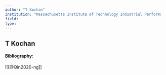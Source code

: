 ```yaml
---
author: "T Kochan"
institution: "Massachusetts Institute of Technology Industrial Performance Center"
field:
type:
---
```


## T Kochan
#### Bibliography:

![[@Qin2020-ng]]